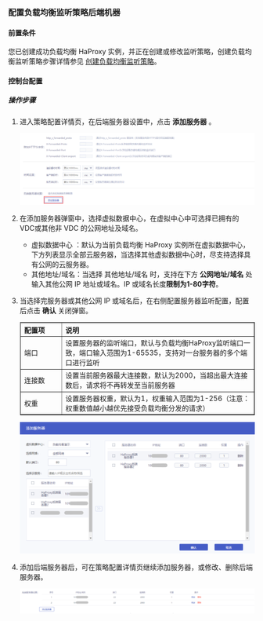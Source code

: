 ### 配置负载均衡监听策略后端机器

#### 前置条件

您已创建成功负载均衡 HaProxy 实例，并正在创建或修改监听策略，创建负载均衡监听策略步骤详情参见 [创建负载均衡监听策略](F:\首云工作相关\PaaS产品线\弹性计算产品\负载均衡\用户操作手册\HaProxy\04.操作指南\01.负载均衡监听策略\00.创建负载均衡监听策略.md)。

#### 控制台配置

##### 操作步骤

1. 进入策略配置详情页，在后端服务器设置中，点击 **添加服务器** 。

   ![后端服务器设置](../../pic/创建机器组-后端服务器设置.png)

2. 在添加服务器弹窗中，选择虚拟数据中心，在虚拟中心中可选择已拥有的 VDC或其他非 VDC 的公网地址及域名。

   + 虚拟数据中心 ：默认为当前负载均衡 HaProxy 实例所在虚拟数据中心，下方列表显示全部云服务器，当选择其他虚拟数据中心时，尽支持选择具有公网的云服务器。
   + 其他地址/域名：当选择 其他地址/域名 时，支持在下方 **公网地址/域名** 处输入其他公网 IP 地址或域名。IP 或域名长度**限制为1-80字符**。

3. 当选择完服务器或其他公网 IP 或域名后，在右侧配置服务器监听配置，配置后点击 **确认** 关闭弹窗。

   <table width="95%" border="1" cellpadding="2" cellspacing="1">
   	<thead>
           <tr>
               <th align="left" width="15%">配置项</th>
               <th align="left" width="70%">说明</th>
           </tr>
   	</thead>
       <tbody>
           <tr>
               <td>端口</td>
               <td>设置服务器的监听端口，默认与负载均衡HaProxy监听端口一致，端口输入范围为1-65535，支持对一台服务器的多个端口进行监听</td>
           </tr>
           <tr>
               <td>连接数</td>
               <td>设置当前服务器最大连接数，默认为2000，当超出最大连接数后，请求将不再转发至当前服务器</td>
           </tr>
           <tr>
               <td>权重</td>
               <td>设置服务器权重，默认为1，权重输入范围为1-256（注意：权重数值越小越优先接受负载均衡分发的请求）</td>
           </tr>
   	</tbody>
   </table>

   ![添加服务器](../../pic/创建机器组-添加服务器.png)

4. 添加后端服务器后，可在策略配置详情页继续添加服务器，或修改、删除后端服务器。

   ![编辑删除机器](../../pic/创建机器组-编辑删除机器.png)
